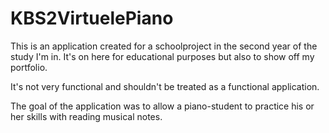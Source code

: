# KBS2VirtuelePiano

This is an application created for a schoolproject in the second year of the study I'm in.
It's on here for educational purposes but also to show off my portfolio.

It's not very functional and shouldn't be treated as a functional application.

The goal of the application was to allow a piano-student to practice his or her skills with reading musical notes.
